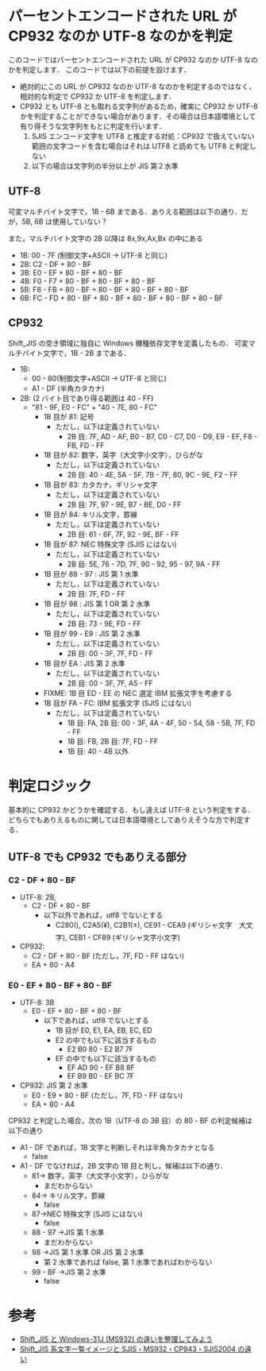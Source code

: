 # パーセントエンコードされた URL が CP932 なのか UTF-8 なのかを判定

このコードではパーセントエンコードされた URL が CP932 なのか UTF-8 なのかを判定します．
このコードでは以下の前提を設けます．

- 絶対的にこの URL が CP932 なのか UTF-8 なのかを判定するのではなく，相対的な判定で CP932 か UTF-8 を判定します．
- CP932 とも UTF-8 とも取れる文字列があるため，確実に CP932 か UTF-8 かを判定することができない場合があります．その場合は日本語環境として有り得そうな文字列をもとに判定を行います．
  1. SJIS エンコード文字を UTF8 と推定する対処：CP932 で扱えていない範囲の文字コードを含む場合はそれは UTF8 と読めても UTF8 と判定しない
  1. 以下の場合は文字列の半分以上が JIS 第２水準

## UTF-8

可変マルチバイト文字で，1B - 6B まである．ありえる範囲は以下の通り．だが，5B, 6B は使用していない？

また，マルチバイト文字の 2B 以降は 8x,9x,Ax,Bx の中にある

- 1B: 00 - 7F (制御文字+ASCII → UTF-8 と同じ)
- 2B: C2 - DF + 80 - BF
- 3B: E0 - EF + 80 - BF + 80 - BF
- 4B: F0 - F7 + 80 - BF + 80 - BF + 80 - BF
- 5B: F8 - FB + 80 - BF + 80 - BF + 80 - BF + 80 - BF
- 6B: FC - FD + 80 - BF + 80 - BF + 80 - BF + 80 - BF + 80 - BF

## CP932

Shift_JIS の空き領域に独自に Windows 機種依存文字を定義したもの．
可変マルチバイト文字で，1B - 2B まである．

- 1B:
  - 00 - 80(制御文字+ASCII → UTF-8 と同じ)
  - A1 - DF (半角カタカナ)
- 2B: (2 バイト目であり得る範囲は 40 - FF)
  - "81 - 9F, E0 - FC" + "40 - 7E, 80 - FC"
    - 1B 目が 81: 記号
      - ただし，以下は定義されていない
        - 2B 目: 7F, AD - AF, B0 - B7, C0 - C7, D0 - D9, E9 - EF, F8 - FB, FD - FF
    - 1B 目が 82: 数字，英字（大文字小文字），ひらがな
      - ただし，以下は定義されていない
        - 2B 目: 40 - 4E, 5A - 5F, 7B - 7F, 80, 9C - 9E, F2 - FF
    - 1B 目が 83: カタカナ，ギリシャ文字
      - ただし，以下は定義されていない
        - 2B 目: 7F, 97 - 9E, B7 - BE, D0 - FF
    - 1B 目が 84: キリル文字，罫線
      - ただし，以下は定義されていない
        - 2B 目: 61 - 6F, 7F, 92 - 9E, BF - FF
    - 1B 目が 87: NEC 特殊文字 (SJIS にはない)
      - ただし，以下は定義されていない
        - 2B 目: 5E, 76 - 7D, 7F, 90 - 92, 95 - 97, 9A - FF
    - 1B 目が 88 - 97 : JIS 第 1 水準
      - ただし，以下は定義されていない
        - 2B 目: 7F, FD - FF
    - 1B 目が 98 : JIS 第 1 OR 第 2 水準
      - ただし，以下は定義されていない
        - 2B 目: 73 - 9E, FD - FF
    - 1B 目が 99 - E9 : JIS 第 2 水準
      - ただし，以下は定義されていない
        - 2B 目: 00 - 3F, 7F, FD - FF
    - 1B 目が EA : JIS 第 2 水準
      - ただし，以下は定義されていない
        - 2B 目: 00 - 3F, 7F, A5 - FF
    - FIXME: 1B 目 ED - EE の NEC 選定 IBM 拡張文字を考慮する
    - 1B 目が FA - FC: IBM 拡張文字 (SJIS にはない)
      - ただし，以下は定義されていない
        - 1B 目: FA, 2B 目: 00 - 3F, 4A - 4F, 50 - 54, 58 - 5B, 7F, FD - FF
        - 1B 目: FB, 2B 目: 7F, FD - FF
        - 1B 目: 40 - 4B 以外

# 判定ロジック

基本的に CP932 かどうかを確認する．もし違えば UTF-8 という判定をする．
どちらでもありえるものに関しては日本語環境としてありえそうな方で判定する．

## UTF-8 でも CP932 でもありえる部分

### C2 - DF + 80 - BF

- UTF-8: 2B,
  - C2 - DF + 80 - BF
    - 以下以外であれば，utf8 でないとする
      - C280(), C2A5(¥), C2B1(±), CE91 - CEA9 (ギリシャ文字　大文字), CEB1 - CF89 (ギリシャ文字小文字)
- CP932:
  - C2 - DF + 80 - BF (ただし，7F, FD - FF はない)
  - EA + 80 - A4

### E0 - EF + 80 - BF + 80 - BF

- UTF-8: 3B
  - E0 - EF + 80 - BF + 80 - BF
    - 以下であれば，utf8 でないとする
      - 1B 目が E0, E1, EA, EB, EC, ED
      - E2 の中でも以下に該当するもの
        - E2 B0 80 - E2 B7 7F
      - EF の中でも以下に該当するもの
        - EF AD 90 - EF B8 8F
        - EF B9 B0 - EF BC 7F
- CP932: JIS 第 2 水準
  - E0 - E9 + 80 - BF (ただし，7F, FD - FF はない)
  - EA + 80 - A4

CP932 と判定した場合，次の 1B（UTF-8 の 3B 目）の 80 - BF の判定候補は以下の通り

- A1 - DF であれば，1B 文字と判断しそれは半角カタカナとなる
  - false
- A1 - DF でなければ，2B 文字の 1B 目と判し，候補は以下の通り．
  - 81→ 数字，英字（大文字小文字），ひらがな
    - まだわからない
  - 84→ キリル文字，罫線
    - false
  - 87→NEC 特殊文字 (SJIS にはない)
    - false
  - 88 - 97 →JIS 第 1 水準
    - まだわからない
  - 98 →JIS 第 1 水準 OR JIS 第 2 水準
    - 第 2 水準であれば false, 第 1 水準であればわからない
  - 99 - BF →JIS 第 2 水準
    - false

# 参考

- [Shift_JIS と Windows-31J (MS932) の違いを整理してみよう](https://weblabo.oscasierra.net/shift_jis-windows31j/)
- [Shift_JIS 系文字一覧イメージと SJIS・MS932・CP943・SJIS2004 の違い](https://tools.m-bsys.com/ex/sjis.php)
